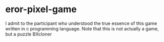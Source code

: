 # eror-pixel-game
I admit to the participant who understood the true essence of this game written in c programming language. Note that this is not actually a game, but a puzzle
BXcloner
